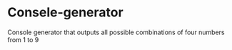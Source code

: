 # Consele-generator
Console generator that outputs all possible combinations of four numbers from 1 to 9

